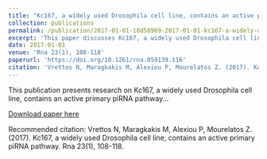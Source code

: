 ```yaml
---
title: "Kc167, a widely used Drosophila cell line, contains an active primary piRNA pathway"
collection: publications
permalink: /publication/2017-01-01-18d58969-2017-01-01-kc167-a-widely-used-drosophil
excerpt: 'This paper discusses Kc167, a widely used Drosophila cell line, contains an active primary piRNA pathway...'
date: 2017-01-01
venue: 'Rna 23(1), 108-118'
paperurl: 'https://doi.org/10.1261/rna.059139.116'
citation: 'Vrettos N, Maragkakis M, Alexiou P, Mourelatos Z. (2017). Kc167, a widely used Drosophila cell line, contains an active primary piRNA pathway. Rna 23(1), 108-118.'
---
```


This publication presents research on Kc167, a widely used Drosophila cell line, contains an active primary piRNA pathway...

[Download paper here](https://doi.org/10.1261/rna.059139.116)

Recommended citation: Vrettos N, Maragkakis M, Alexiou P, Mourelatos Z. (2017). Kc167, a widely used Drosophila cell line, contains an active primary piRNA pathway. Rna 23(1), 108-118.
